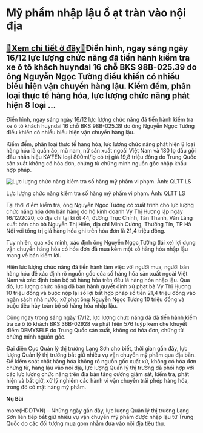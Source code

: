 Mỹ phẩm nhập lậu ồ ạt tràn vào nội địa
======================================

[:gift:Xem chi tiết ở đây:gift:](https://hddtvn.com/my-pham-nhap-lau-o-at-tran-vao-noi-dia/)Điển hình, ngay sáng ngày 16/12 lực lượng chức năng đã tiến hành kiểm tra xe ô tô khách huyndai 16 chỗ BKS 98B-025.39 do ông Nguyễn Ngọc Tường điều khiển có nhiều biểu hiện vận chuyển hàng lậu. Kiểm đếm, phân loại thực tế hàng hóa, lực lượng chức năng phát hiện 8 loại …
------------------------------------------------------------------------------------------------------------------------------------------------------------------------------------------------------------------------------------------------------------------------------


Điển hình, ngay sáng ngày 16/12 lực lượng chức năng đã tiến hành kiểm tra xe ô tô khách huyndai 16 chỗ BKS 98B-025.39 do ông Nguyễn Ngọc Tường điều khiển có nhiều biểu hiện vận chuyển hàng lậu.


Kiểm đếm, phân loại thực tế hàng hóa, lực lượng chức năng phát hiện 8 loại hàng hóa là quần áo, mũ nam, nữ sản xuất ngoài Việt Nam và 180 lọ dầu gội đầu nhãn hiệu KA’FEN loại 800ml/lọ có trị giá 19,8 triệu đồng do Trung Quốc sản xuất không có hóa đơn, chứng từ chứng minh nguồn gốc nhập khẩu hợp pháp.





![Lực lượng chức năng kiểm tra số hàng mỹ phẩm vi phạm. Ảnh: QLTT LS](https://hddtvn.com/wp-content/uploads/2021/01/4438_IMG_0301.jpg "Lực lượng chức năng kiểm tra số hàng mỹ phẩm vi phạm. Ảnh: QLTT LS")


Lực lượng chức năng kiểm tra số hàng mỹ phẩm vi phạm. Ảnh: QLTT LS



Tại thời điểm kiểm tra, ông Nguyễn Ngọc Tường có xuất trình cho lực lượng chức năng hóa đơn bán hàng do hộ kinh doanh Vy Thị Hương lập ngày 16/12/2020, có địa chỉ tại ki ốt 44, đường Trục Chính, Tân Thanh, Văn Lãng xuất bán cho bà Nguyễn Thị Hiền, địa chỉ Minh Cường, Thường Tín, TP Hà Nội với tổng trị giá hàng hóa ghi trên hóa đơn là 21,4 triệu đồng.


Tuy nhiên, qua xác minh, xác định ông Nguyễn Ngọc Tường (lái xe) lợi dụng vận chuyển hàng hóa có hóa đơn đã mua kèm một số hàng hóa nhập lậu mang về bán kiếm lời.


Hiện lực lượng chức năng đã tiến hành làm việc với người mua, người bán hàng hóa để xác định rõ nguồn gốc của số hàng hóa sản xuất ngoài Việt Nam và xác định toàn bộ số hàng hóa trên đều là hàng hóa nhập lậu. Qua đó, lực lượng chức năng đã ban hành quyết định xử phạt bà Vy Thị Hương 10 triệu đồng và buộc nộp lại số lợi bất hợp pháp số tiền 21,4 triệu đồng vào ngân sách nhà nước; xử phạt ông Nguyễn Ngọc Tường 10 triệu đồng và buộc tiêu hủy toàn bộ số hàng hóa nhập lậu.


Cũng ngay trong sáng ngày 17/12, lực lượng chức năng đã đã tiến hành kiểm tra xe ô tô khách BKS 36B-02928 và phát hiện 576 tuýp kem che khuyết điểm DEMYSELF do Trung Quốc sản xuất, không có hóa đơn, chứng từ chứng minh nguồn gốc.


Đại diện Cục Quản lý thị trường Lạng Sơn cho biết, thời gian gần đây, lực lượng Quản lý thị trường bắt giữ nhiều vụ vận chuyển mỹ phẩm qua địa bàn. Để kiểm soát chặt hàng hóa không rõ nguồn gốc xuất xứ, không có hóa đơn chứng từ, hàng lậu vào nội địa, lực lượng Quản lý thị trường đã phối hợp với các lực lượng chức năng trên địa bàn tăng cường giám sát, kiểm tra, phát hiện và bắt giữ, xử lý nghiêm các hành vi vận chuyển trái phép hàng hóa, trong đó có mặt hàng mỹ phẩm.




**Nụ Bùi**



more(HDDTVN) – Những ngày gần đây, lực lượng Quản lý thị trường Lạng Sơn liên tiếp bắt giữ nhiều vụ vận chuyển mỹ phẩm được nhập lậu từ Trung Quốc do các đối tượng mua gom nhằm đưa vào nội địa tiêu thụ.

